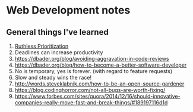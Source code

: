 # Web Development notes

## General things I've learned

1. [Ruthless Prioritization](https://medium.com/startup-grind/ruthless-prioritization-e4256e3520a9#.llcntcrl2)
1. Deadlines can increase productivity
1. https://dbader.org/blog/avoiding-aggravation-in-code-reviews
1. https://dbader.org/blog/how-to-become-a-better-software-developer
1. No is temporary, yes is forever. (with regard to feature requests)
1. Slow and steady wins the race!
1. http://words.steveklabnik.com/how-to-be-an-open-source-gardener
1. https://blog.codinghorror.com/not-all-bugs-are-worth-fixing/
1. https://www.forbes.com/sites/quora/2014/12/16/should-innovative-companies-really-move-fast-and-break-things/#189197116d1d
